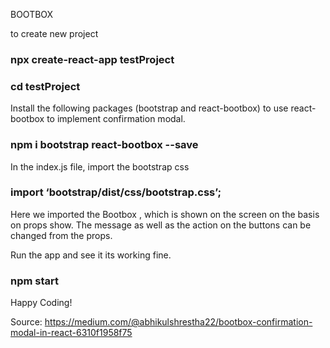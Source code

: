 BOOTBOX

to create new project

### npx create-react-app testProject

### cd testProject

Install the following packages (bootstrap and react-bootbox) to use react-bootbox to implement confirmation modal.

### npm i bootstrap react-bootbox --save

In the index.js file, import the bootstrap css

### import ‘bootstrap/dist/css/bootstrap.css’;

Here we imported the Bootbox , which is shown on the screen on the basis on props show. The message as well as the action on the buttons can be changed from the props.

Run the app and see it its working fine.

### npm start


Happy Coding!


Source: https://medium.com/@abhikulshrestha22/bootbox-confirmation-modal-in-react-6310f1958f75